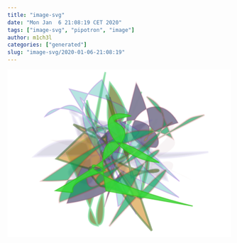 ```yaml
---
title: "image-svg"
date: "Mon Jan  6 21:08:19 CET 2020"
tags: ["image-svg", "pipotron", "image"]
author: m1ch3l
categories: ["generated"]
slug: "image-svg/2020-01-06-21:08:19"
---
```


![](image.svg)
